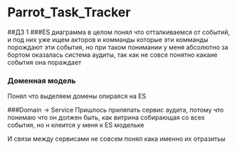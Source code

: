 # Parrot_Task_Tracker
##ДЗ 1
###ES диаграмма
в целом понял что отталкиваемся от событий, и под них уже ищем акторов и комманды которые эти комманды порождают эти события, но при таком понимании у меня абсолютно за бортом оказалась система аудиты, так как не совсе понятно какаие события она пораждает
### Доменная модель
Понял что выделяем домены опираяся на ES

###Domain -> Service
Пришлось приляпать сервис аудита, потому что понимаю что он должен быть, как  витрина собирающая со всех события, но н клеится у меня к ES модельке

И связи между сервисами не совсем понял кака именно их отразитьы

